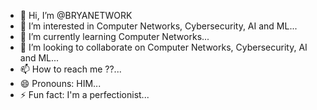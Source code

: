 - 👋 Hi, I’m @BRYANETWORK
- 👀 I’m interested in Computer Networks, Cybersecurity, AI and ML...
- 🌱 I’m currently learning Computer Networks...
- 💞️ I’m looking to collaborate on Computer Networks, Cybersecurity, AI and ML...
- 📫 How to reach me ??...
- 😄 Pronouns: HIM...
- ⚡ Fun fact: I'm a perfectionist...

<!---
BRYANETWORK/BRYANETWORK is a ✨ special ✨ repository because its `README.md` (this file) appears on your GitHub profile.
You can click the Preview link to take a look at your changes.
--->
